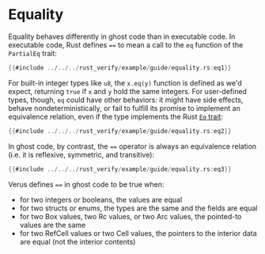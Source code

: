 # Equality

Equality behaves differently in ghost code than in executable code.
In executable code, Rust defines `==` to mean a call to the `eq` function of the `PartialEq` trait:

```rust
{{#include ../../../rust_verify/example/guide/equality.rs:eq1}}
```

For built-in integer types like `u8`, the `x.eq(y)` function is defined as we'd expect,
returning `true` if `x` and `y` hold the same integers.
For user-defined types, though, `eq` could have other behaviors:
it might have side effects, behave nondeterministically,
or fail to fulfill its promise to implement an
equivalence relation,
even if the type implements the Rust [`Eq` trait](https://doc.rust-lang.org/std/cmp/trait.Eq.html):

```rust
{{#include ../../../rust_verify/example/guide/equality.rs:eq2}}
```

In ghost code, by contrast, the `==` operator is always an equivalence relation
(i.e. it is reflexive, symmetric, and transitive):

```rust
{{#include ../../../rust_verify/example/guide/equality.rs:eq3}}
```

Verus defines `==` in ghost code to be true when:
- for two integers or booleans, the values are equal
- for two structs or enums, the types are the same and the fields are equal
- for two Box values, two Rc values, or two Arc values, the pointed-to values are the same
- for two RefCell values or two Cell values, the pointers to the interior data are equal (not the interior contents)
